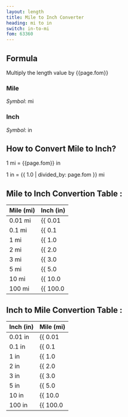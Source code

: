 ```yaml
---
layout: length
title: Mile to Inch Converter
heading: mi to in
switch: in-to-mi
fom: 63360
---
```


## Formula
Multiply the length value by {{page.fom}}

### Mile
*Symbol*: mi

### Inch
*Symbol*: in

## How to Convert Mile to Inch?
1 mi = {{page.fom}} in

1 in = {{ 1.0 | divided_by: page.fom }} mi

## Mile to Inch Convertion Table :

| Mile (mi) | Inch (in) |
| ---- | ---- |
| 0.01 mi | {{ 0.01 | times: page.fom | round: 12 }} in |
| 0.1 mi | {{ 0.1 | times: page.fom | round: 12 }} in |
| 1 mi | {{ 1.0 | times: page.fom | round: 12 }} in |
| 2 mi | {{ 2.0 | times: page.fom | round: 12 }} in |
| 3 mi | {{ 3.0 | times: page.fom | round: 12 }} in |
| 5 mi | {{ 5.0 | times: page.fom | round: 12 }} in |
| 10 mi | {{ 10.0 | times: page.fom | round: 12 }} in |
| 100 mi | {{ 100.0 | times: page.fom | round: 12 }} in |

## Inch to Mile Convertion Table :

| Inch (in) | Mile (mi) |
| ---- | ---- |
| 0.01 in | {{ 0.01 | divided_by: page.fom | round: 12 }} mi |
| 0.1 in | {{ 0.1 | divided_by: page.fom | round: 12 }} mi |
| 1 in | {{ 1.0 | divided_by: page.fom | round: 12 }} mi |
| 2 in | {{ 2.0 | divided_by: page.fom | round: 12 }} mi |
| 3 in | {{ 3.0 | divided_by: page.fom | round: 12 }} mi |
| 5 in | {{ 5.0 | divided_by: page.fom | round: 12 }} mi |
| 10 in | {{ 10.0 | divided_by: page.fom | round: 12 }} mi |
| 100 in | {{ 100.0 | divided_by: page.fom | round: 12 }} mi |

<script>
selectInput[9].selected = true
selectOutput[4].selected = true
</script>
